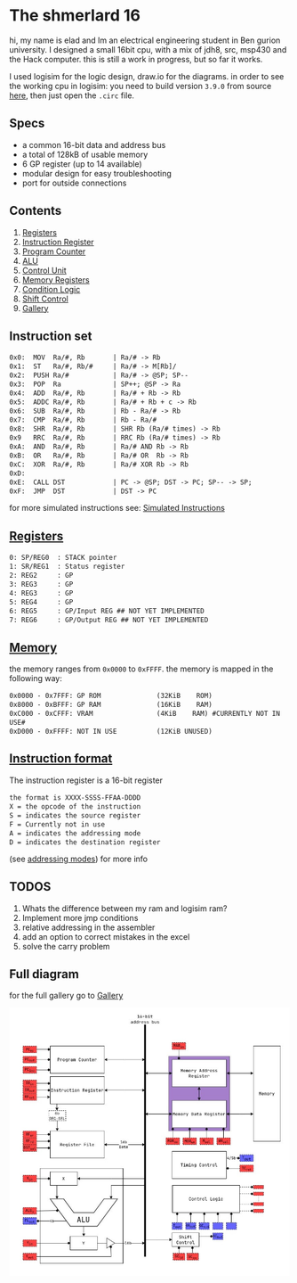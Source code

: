 # The shmerlard 16

hi, my name is elad and Im an electrical engineering student in Ben gurion university.
I designed a small 16bit cpu, with a mix of jdh8, src, msp430 and the Hack computer.
this is still a work in progress, but so far it works.

I used logisim for the logic design, draw.io for the diagrams.
in order to see the working cpu in logisim: you need to build version `3.9.0` from source [here](https://github.com/logisim-evolution/logisim-evolution/blob/main/docs/developers.md), then just open the `.circ` file.

## Specs

- a common 16-bit data and address bus
- a total of 128kB of usable memory
- 6 GP register (up to 14 available)
- modular design for easy troubleshooting
- port for outside connections

## Contents

1) [Registers](/Wiki/Modules/Register-File.md)
2) [Instruction Register](/Wiki/Modules/Instruction-Register.md)
3) [Program Counter](/Wiki/Modules/Program-Counter.md)
4) [ALU](/Wiki/Modules/ALU.md)
5) [Control Unit](/Wiki/Modules/Control-Unit.md)
6) [Memory Registers](/Wiki/Modules/Memory-Registers.md)
7) [Condition Logic](/Wiki/Modules/Condition-Logic.md)
8) [Shift Control](/Wiki/Modules/Shift-Control.md)
9) [Gallery](/Wiki/Gallery.md)

## Instruction set

```text
0x0:  MOV  Ra/#, Rb       | Ra/# -> Rb
0x1:  ST   Ra/#, Rb/#     | Ra/# -> M[Rb]/
0x2:  PUSH Ra/#           | Ra/# -> @SP; SP--
0x3:  POP  Ra             | SP++; @SP -> Ra
0x4:  ADD  Ra/#, Rb       | Ra/# + Rb -> Rb
0x5:  ADDC Ra/#, Rb       | Ra/# + Rb + c -> Rb
0x6:  SUB  Ra/#, Rb       | Rb - Ra/# -> Rb
0x7:  CMP  Ra/#, Rb       | Rb - Ra/#
0x8:  SHR  Ra/#, Rb       | SHR Rb (Ra/# times) -> Rb
0x9   RRC  Ra/#, Rb       | RRC Rb (Ra/# times) -> Rb
0xA:  AND  Ra/#, Rb       | Ra/# AND Rb -> Rb
0xB:  OR   Ra/#, Rb       | Ra/# OR  Rb -> Rb
0xC:  XOR  Ra/#, Rb       | Ra/# XOR Rb -> Rb
0xD:
0xE:  CALL DST            | PC -> @SP; DST -> PC; SP-- -> SP;
0xF:  JMP  DST            | DST -> PC
```

for more simulated instructions see: [Simulated Instructions](/Wiki/Simulated-Instructions.md)

## [Registers](/Wiki/Modules/Register-File.md)

```text
0: SP/REG0  : STACK pointer    
1: SR/REG1  : Status register
2: REG2     : GP
3: REG3     : GP
4: REG3     : GP
5: REG4     : GP
6: REG5     : GP/Input REG ## NOT YET IMPLEMENTED
7: REG6     : GP/Output REG ## NOT YET IMPLEMENTED
```

## [Memory](/Wiki/Modules/Memory-Registers.md)

the memory ranges from `0x0000` to `0xFFFF`.
the memory is mapped in the following way:

```text
0x0000 - 0x7FFF: GP ROM              (32KiB    ROM)
0x8000 - 0xBFFF: GP RAM              (16KiB    RAM) 
0xC000 - 0xCFFF: VRAM                (4KiB    RAM) #CURRENTLY NOT IN USE#
0xD000 - 0xFFFF: NOT IN USE          (12KiB UNUSED)
```

## [Instruction format](./Wiki/Modules/Instruction-Register.md)

The instruction register is a 16-bit register

```text
the format is XXXX-SSSS-FFAA-DDDD
X = the opcode of the instruction
S = indicates the source register
F = Currently not in use
A = indicates the addressing mode
D = indicates the destination register
```

(see [addressing modes](/Wiki/Modules/Instruction-Register.md#addressing-modes)) for more info

## TODOS

1) Whats the difference between my ram and logisim ram?
2) Implement more jmp conditions
3) relative addressing in the assembler
4) add an option to correct mistakes in the excel
5) solve the carry problem

## Full diagram

for the full gallery go to [Gallery](Wiki/Gallery.md)

![text](Wiki/Diagrams/Main-Diagram.jpg)
